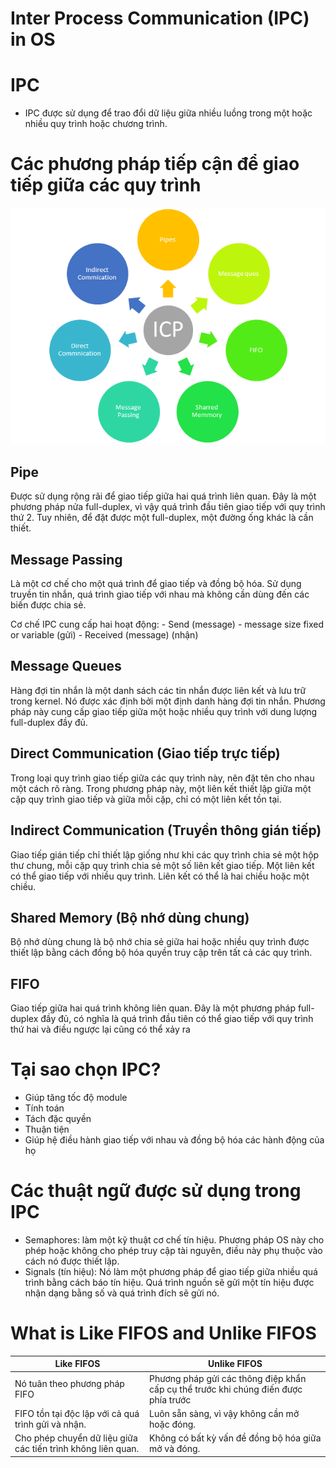 # Inter Process Communication (IPC) in OS

# IPC

- IPC được sử dụng để trao đổi dữ liệu giữa nhiều luồng trong một hoặc nhiều quy trình hoặc chương trình.

# Các phương pháp tiếp cận để giao tiếp giữa các quy trình

![](./assets/122319_0825_InterProces1.webp)

## Pipe

Được sử dụng rộng rãi để giao tiếp giữa hai quá trình liên quan. Đây là một phương pháp nửa full-duplex, vì vậy quá trình đầu tiên giao tiếp với quy trình thứ 2. Tuy nhiên, để đặt được một full-duplex, một đường ống khác là cần thiết.

## Message Passing

Là một cơ chế cho một quá trình để giao tiếp và đồng bộ hóa. Sử dụng truyền tin nhắn, quá trình giao tiếp với nhau mà không cần dùng đến các biến được chia sẻ.

Cơ chế IPC cung cấp hai hoạt động:
    - Send (message) - message size fixed or variable (gửi)
    - Received (message) (nhận)

## Message Queues

Hàng đợi tin nhắn là một danh sách các tin nhắn được liên kết và lưu trữ trong kernel. Nó được xác định bởi một định danh hàng đợi tin nhắn. Phương pháp này cung cấp giao tiếp giữa một hoặc nhiều quy trình với dung lượng full-duplex đầy đủ.

## Direct Communication (Giao tiếp trực tiếp)

Trong loại quy trình giao tiếp giữa các quy trình này, nên đặt tên cho nhau một cách rõ ràng. Trong phương pháp này, một liên kết thiết lập giữa một cặp quy trình giao tiếp và giữa mỗi cặp, chỉ có một liên kết tồn tại.

## Indirect Communication (Truyền thông gián tiếp)

Giao tiếp gián tiếp chỉ thiết lập giống như khi các quy trình chia sẻ một hộp thư chung, mỗi cặp quy trình chia sẻ một số liên kết giao tiếp. Một liên kết có thể giao tiếp với nhiều quy trình. Liên kết có thể là hai chiều hoặc một chiều.

## Shared Memory (Bộ nhớ dùng chung)

Bộ nhớ dùng chung là bộ nhớ chia sẻ giữa hai hoặc nhiều quy trình được thiết lập bằng cách đồng bộ hóa quyền truy cập trên tất cả các quy trình.

## FIFO

Giao tiếp giữa hai quá trình không liên quan. Đây là một phương pháp full-duplex đầy đủ, có nghĩa là quá trình đầu tiên có thể giao tiếp với quy trình thứ hai và điều ngược lại cũng có thể xảy ra

# Tại sao chọn IPC?

- Giúp tăng tốc độ module
- Tính toán
- Tách đặc quyền
- Thuận tiện
- Giúp hệ điều hành giao tiếp với nhau và đồng bộ hóa các hành động của họ

# Các thuật ngữ được sử dụng trong IPC

- Semaphores: làm một kỹ thuật cơ chế tín hiệu. Phương pháp OS này cho phép hoặc không cho phép truy cập tài nguyên, điều này phụ thuộc vào cách nó được thiết lập.
- Signals (tín hiệu): Nó làm một phương pháp để giao tiếp giữa nhiều quá trình bằng cách báo tín hiệu. Quá trình nguồn sẽ gửi một tín hiệu được nhận dạng bằng số và quá trình đích sẽ gửi nó.

# What is Like FIFOS and Unlike FIFOS

|Like FIFOS| Unlike FIFOS|
|--|--|
|Nó tuân theo phương pháp FIFO|Phương pháp gửi các thông điệp khẩn cấp cụ thể trước khi chúng điến được phía trước|
|FIFO tồn tại độc lập với cả quá trình gửi và nhận.|Luôn sẵn sàng, vì vậy không cần mở hoặc đóng.|
|Cho phép chuyển dữ liệu giữa các tiến trình không liên quan.|Không có bất kỳ vấn đề đồng bộ hóa giữa mở và đóng.|
